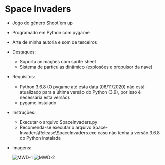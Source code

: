 # Space Invaders

* Jogo do gênero Shoot'em up 
* Programado em Python com pygame
* Arte de minha autoria e som de terceiros
* Destaques:
    * Suporta animações com sprite sheet
    * Sistema de partículas dinâmico (explosões e propulsor da nave)

* Requisitos:
  * Python 3.6.8 (O pygame até esta data (06/11/2020) não está atualizado para a última versão do Python (3.9), por isso é necessária esta versão).
  * pygame instalado

* Instruções:
   * Executar o arquivo SpaceInvaders.py
   * Recomenda-se executar o arquivo Space-Invaders\Release\SpaceInvaders.exe caso não tenha a versão 3.6.8 do Python instalada
   
* Imagens:

  ![MWD-1](https://drive.google.com/uc?export=view&id=1pvdVXrUoN2y9JCz80R-KHMcQivG36wOn)
  ![MWD-2](https://drive.google.com/uc?export=view&id=1XoUi5U6GTENQSvh1LA-OwV4ea4XgOtrj)

